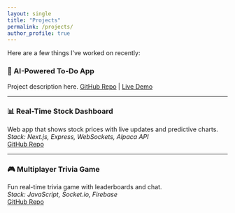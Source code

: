 ```yaml
---
layout: single
title: "Projects"
permalink: /projects/
author_profile: true
---
```


Here are a few things I've worked on recently:

### 🔧 AI-Powered To-Do App  
Project description here.
[GitHub Repo](https://github.com/yourrepo) | [Live Demo](https://yourdemo.com)

---

### 📊 Real-Time Stock Dashboard  
Web app that shows stock prices with live updates and predictive charts.  
_Stack: Next.js, Express, WebSockets, Alpaca API_  
[GitHub Repo](https://github.com/yourrepo)

---

### 🎮 Multiplayer Trivia Game  
Fun real-time trivia game with leaderboards and chat.  
_Stack: JavaScript, Socket.io, Firebase_  
[GitHub Repo](https://github.com/yourrepo)
